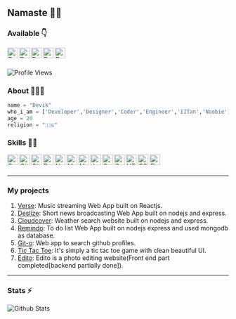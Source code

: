 ## Namaste 🙏🏻


### Available 👇
<p>
  <a href="https://www.linkedin.com/in/devik-kamath-88110b1a5/">
    <img align="left" alt="Devik LinkedIN" width="24px" src="https://cdn.jsdelivr.net/npm/simple-icons@v3/icons/linkedin.svg" />
  </a>
  <a href="https://twitter.com/KamathDevik">
    <img align="left" alt="Devik Twitter" width="24px" src="https://cdn.jsdelivr.net/npm/simple-icons@3.2.0/icons/twitter.svg" />
  </a>
  <a href="https://https://www.facebook.com/devik.kamath.9">
    <img align="left" alt="Devik facebook" width="24px" src="https://cdn.jsdelivr.net/npm/simple-icons@3.2.0/icons/facebook.svg" />
  </a>
  <a href="https://www.instagram.com/devik_kamath/?hl=en">
    <img align="left" alt="Devik Instagram" width="24px" src="https://cdn.jsdelivr.net/npm/simple-icons@3.2.0/icons/instagram.svg" />
  </a>
   <a href="https://www.quora.com/profile/Devik-Kamath">
  <img align="left" alt="Devik Quora" width="24px" src="https://cdn.jsdelivr.net/npm/simple-icons@3.2.0/icons/quora.svg" />
  </a>
  
</p>
</br>
</br>


![Profile Views](https://hits.seeyoufarm.com/api/count/incr/badge.svg?url=https://github.com/Devik225/&title=Profile%20Views)

### About 🙋🏻‍♂️
```python
name = "Devik"
who_i_am = ['Developer','Designer','Coder','Engineer','IITan','Noobie']
age = 20
religion = "🇮🇳"
```


### Skills 👨‍💻

<img align="left" alt="Python" width="24px" src="https://cdn.jsdelivr.net/npm/simple-icons@3.2.0/icons/python.svg" />
<img align="left" alt="Git" width="24px" src="https://cdn.jsdelivr.net/npm/simple-icons@3.2.0/icons/git.svg" />
<img align="left" alt="GitHub" width="24px" src="https://cdn.jsdelivr.net/npm/simple-icons@3.2.0/icons/github.svg" />
<img align="left" alt="Reactjs" width="24px" src="https://cdn.jsdelivr.net/npm/simple-icons@3.2.0/icons/react.svg" />
<img align="left" alt="Nodejs" width="24px" src="https://icon-library.com/images/nodejs-icon/nodejs-icon-1.jpg" />
<img align="left" alt="MongoDB" width="24px" src="https://cdn.jsdelivr.net/npm/simple-icons@3.2.0/icons/mongodb.svg" />
<img align="left" alt="MySQL" width="24px" src="https://cdn.jsdelivr.net/npm/simple-icons@3.2.0/icons/mysql.svg" />
<img align="left" alt="JavaScript" width="24px" src="https://cdn.jsdelivr.net/npm/simple-icons@3.2.0/icons/javascript.svg" />
<img align="left" alt="C" width="24px" src="https://cdn.jsdelivr.net/npm/simple-icons@3.2.0/icons/c.svg" />
<img align="left" alt="C++" width="24px" src="https://cdn.jsdelivr.net/npm/simple-icons@3.2.0/icons/cplusplus.svg" />
<img align="left" alt="HTML" width="24px" src="https://cdn.jsdelivr.net/npm/simple-icons@3.2.0/icons/html5.svg" />
<img align="left" alt="CSS" width="24px" src="https://cdn.jsdelivr.net/npm/simple-icons@3.2.0/icons/css3.svg" />
<img align="left" alt="Figma" width="24px" src="https://cdn.jsdelivr.net/npm/simple-icons@3.2.0/icons/figma.svg" />
</br>
</br>

---

### My projects
1. <a href="https://verse225.netlify.app/" target_blank>Verse</a>: Music streaming Web App built on Reactjs.
2. <a href="https://deslize.herokuapp.com/">Deslize</a>: Short news broadcasting Web App built on nodejs and express.
3. <a href="http://cloudcover225.herokuapp.com/">Cloudcover</a>: Weather search website built on nodejs and express.
4. <a href="https://remindo225.herokuapp.com/">Remindo</a>: To do list Web App built on nodejs express and used mongodb as database.
5. <a href="https://git-o225.herokuapp.com/">Git-o</a>: Web app to search github profiles.
6. <a href="https://devik225.github.io/Mini-Projects/TIC%20TAC%20TOE/index.html">Tic Tac Toe</a>: It's simply a tic tac toe game with clean beautiful UI.
7. <a href="https://devik225.github.io/Mini-Projects/Edito/index.html">Edito</a>: Edito is a photo editing website(Front end part completed[backend partially done]).

---

### Stats ⚡️

![Github Stats](https://github-stats-alpha.vercel.app/api/?username=Devik225&tc=333&ic=333)


